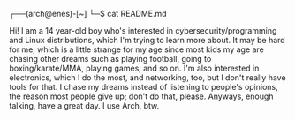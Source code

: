 ┌──(arch@enes)-[~]
└─$ cat README.md

Hi! I am a 14 year-old boy who's interested in cybersecurity/programming and Linux distributions, which I'm trying to learn more about. It may be hard for me, which is a little strange for my age since most kids my age are chasing other dreams such as playing football, going to boxing/karate/MMA, playing games, and so on. I'm also interested in electronics, which I do the most, and networking, too, but I don't really have tools for that. I chase my dreams instead of listening to people's opinions, the reason most people give up; don't do that, please. Anyways, enough talking, have a great day. I use Arch, btw.

<!--
**musazadam/musazadam** is a ✨ _special_ ✨ repository because its `README.md` (this file) appears on your GitHub profile.

Here are some ideas to get you started:

- 🔭 I’m currently working on ...
- 🌱 I’m currently learning ...
- 👯 I’m looking to collaborate on ...
- 🤔 I’m looking for help with ...
- 💬 Ask me about ...
- 📫 How to reach me: ...
- 😄 Pronouns: ...
- ⚡ Fun fact: ...
-->

